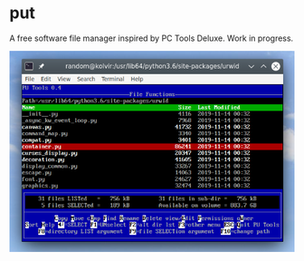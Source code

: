 # put

A free software file manager inspired by PC Tools Deluxe. Work in progress.

![screenshot](https://raw.githubusercontent.com/vrza/put/master/screenshot.png)
